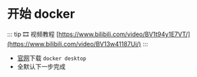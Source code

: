 # 开始 docker

::: tip 🎞️ 视频教程
[https://www.bilibili.com/video/BV1t94y1E7VT/](https://www.bilibili.com/video/BV13w41187Ui/)
:::


-   [官网](https://docs.docker.com/desktop/install/windows-install/)下载 `docker desktop`
-   全默认下一步完成
